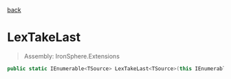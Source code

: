 ﻿

[back](/IronSphere.Extensions/types/LinqExtensions)

# LexTakeLast

> Assembly: IronSphere.Extensions

```csharp
public static IEnumerable<TSource> LexTakeLast<TSource>(this IEnumerable<TSource> source, Int32 count);
```



 